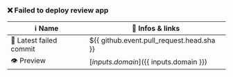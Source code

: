 
### ❌ Failed to deploy review app

| ℹ️ Name                    | 🔗 Infos & links                             |
| ------------------------- | ---------------------------------------------|
| 🌱 Latest failed commit    | ${{ github.event.pull_request.head.sha }}    |
| 👁️ Preview                 |  [${{ inputs.domain }}](${{ inputs.domain }})|

